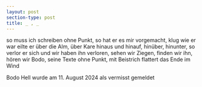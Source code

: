 ```yaml
---
layout: post
section-type: post
title: _ , _
---
```

so muss ich schreiben ohne Punkt, so hat er es mir vorgemacht, klug wie er war eilte er über die Alm, über Kare hinaus und hinauf, hinüber, hinunter, so verlor er sich und wir haben ihn verloren, sehen wir Ziegen, finden wir ihn, hören wir Bodo, seine Texte ohne Punkt, mit Beistrich flattert das Ende im Wind

Bodo Hell wurde am 11. August 2024 als vermisst gemeldet
